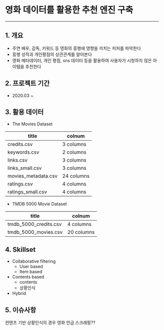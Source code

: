 # 영화 데이터를 활용한 추천 엔진 구축
* * *

## 1. 개요
* 주연 배우, 감독, 키워드 등 영화의 흥행에 영향을 끼치는 피처를 파악한다
* 흥행 성적과 개인평점의 상관관계를 알아본다
* 영화 메타데이터, 개인 평점, sns 데이터 등을 활용하여 사용자가 시청하지 않은 아이템을 추천한다

## 2. 프로젝트 기간
* 2020.03 ~

## 3. 활용 데이터



* The Movies Dataset

|title|colnum|
|----|-----|
| credits.csv | 3 columns |
| keywords.csv | 2 columns |
| links.csv |3 columns
|links_small.csv |3 columns
|movies_metadata.csv |24 columns
|ratings.csv |4 columns
|ratings_small.csv  |4 columns  


* TMDB 5000 Movie Dataset  
     
|title|colnum|
|----|-----|
|tmdb_5000_credits.csv | 4 columns
|tmdb_5000_movies.csv |20 columns       




## 4. Skillset

* Collaborative filtering
    * User based
    * Item based
* Contents based
    * contents
    * 상황인식
* Hybrid
## 5. 이슈사항
컨텐츠 기반 상황인식의 경우 영화 언급 스크래핑??